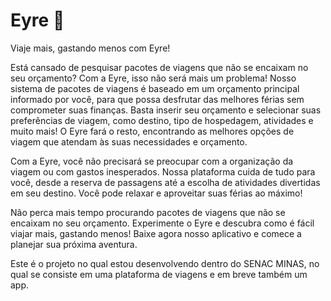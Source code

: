 # Eyre 🛫

Viaje mais, gastando menos com Eyre!

Está cansado de pesquisar pacotes de viagens que não se encaixam no seu orçamento? Com a Eyre, isso não será mais um problema! Nosso sistema de pacotes de viagens é baseado em um orçamento principal informado por você, para que possa desfrutar das melhores férias sem comprometer suas finanças. Basta inserir seu orçamento e selecionar suas preferências de viagem, como destino, tipo de hospedagem, atividades e muito mais! O Eyre fará o resto, encontrando as melhores opções de viagem que atendam às suas necessidades e orçamento.

Com a Eyre, você não precisará se preocupar com a organização da viagem ou com gastos inesperados. Nossa plataforma cuida de tudo para você, desde a reserva de passagens até a escolha de atividades divertidas em seu destino. Você pode relaxar e aproveitar suas férias ao máximo!

Não perca mais tempo procurando pacotes de viagens que não se encaixam no seu orçamento. Experimente o Eyre e descubra como é fácil viajar mais, gastando menos! Baixe agora nosso aplicativo e comece a planejar sua próxima aventura.

Este é o projeto no qual estou desenvolvendo dentro do SENAC MINAS, no qual se consiste em uma plataforma de viagens e em breve também um app. 
